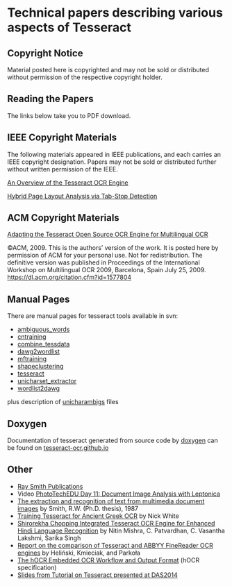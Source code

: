 # Technical papers describing various aspects of Tesseract

## Copyright Notice

Material posted here is copyrighted and may not be sold or distributed without permission of the respective copyright holder.

## Reading the Papers

The links below take you to PDF download.

## IEEE Copyright Materials

The following materials appeared in IEEE publications, and each carries an IEEE copyright designation. Papers may not be sold or distributed further without written permission of the IEEE.

[An Overview of the Tesseract OCR Engine](https://github.com/tesseract-ocr/docs/blob/master/tesseracticdar2007.pdf)

[Hybrid Page Layout Analysis via Tab-Stop Detection](https://github.com/tesseract-ocr/docs/blob/master/PageLayoutAnalysisICDAR2.pdf)


## ACM Copyright Materials

[Adapting the Tesseract Open Source OCR Engine for Multilingual OCR](https://github.com/tesseract-ocr/docs/blob/master/MOCRadaptingtesseract2.pdf)

©ACM, 2009. This is the authors’ version of the work. It is posted here by permission of ACM for your personal use. Not for redistribution. The definitive version was published in Proceedings of the International Workshop on Multilingual OCR 2009, Barcelona,
Spain July 25, 2009. https://dl.acm.org/citation.cfm?id=1577804

## Manual Pages

There are manual pages for tesseract tools available in svn:
  * [ambiguous\_words](https://github.com/tesseract-ocr/tesseract/blob/master/doc/ambiguous_words.1.asc)
  * [cntraining](https://github.com/tesseract-ocr/tesseract/blob/master/doc/cntraining.1.asc)
  * [combine\_tessdata](https://github.com/tesseract-ocr/tesseract/blob/master/doc/combine_tessdata.1.asc)
  * [dawg2wordlist](https://github.com/tesseract-ocr/tesseract/blob/master/doc/dawg2wordlist.1.asc)
  * [mftraining](https://github.com/tesseract-ocr/tesseract/blob/master/doc/mftraining.1.asc)
  * [shapeclustering](https://github.com/tesseract-ocr/tesseract/blob/master/doc/shapeclustering.1.asc)
  * [tesseract](https://github.com/tesseract-ocr/tesseract/blob/master/doc/tesseract.1.asc)
  * [unicharset\_extractor](https://github.com/tesseract-ocr/tesseract/blob/master/doc/unicharset_extractor.1.asc)
  * [wordlist2dawg](https://github.com/tesseract-ocr/tesseract/blob/master/doc/wordlist2dawg.1.asc)

plus description of [unicharambigs](https://github.com/tesseract-ocr/tesseract/blob/master/doc/unicharset.5.asc) files

## Doxygen

Documentation of tesseract generated from source code by [doxygen](http://www.doxygen.org) can be found on [tesseract-ocr.github.io](https://tesseract-ocr.github.io/index.html)

## Other

  * [Ray Smith Publications](http://research.google.com/pubs/author4479.html)
  * Video [PhotoTechEDU Day 11: Document Image Analysis with Leptonica](https://www.youtube.com/watch?v=pCZtGRUa_7s) 
  * [The extraction and recognition of text from multimedia document images](http://ethos.bl.uk/OrderDetails.do?uin=uk.bl.ethos.380162) by Smith, R.W. (Ph.D. thesis), 1987
  * [Training Tesseract for Ancient Greek OCR](http://eutypon.gr/eutypon/pdf/e2012-29/e29-a01.pdf) by Nick White
  * [Shirorekha Chopping Integrated Tesseract OCR Engine for Enhanced Hindi Language Recognition](http://research.ijcaonline.org/volume39/number6/pxc3877076.pdf) by Nitin Mishra, C. Patvardhan, C. Vasantha Lakshmi, Sarika Singh
  * [Report on the comparison of Tesseract and ABBYY FineReader OCR engines](http://lib.psnc.pl/dlibra/docmetadata?id=358&from=publication&showContent=true) by Heliński, Kmieciak, and Parkoła
  * [The hOCR Embedded OCR Workflow and Output Format](https://docs.google.com/document/d/1QQnIQtvdAC_8n92-LhwPcjtAUFwBlzE8EWnKAxlgVf0/edit) (hOCR specification)
  * [Slides from Tutorial on Tesseract presented at DAS2014](https://drive.google.com/file/d/0B7l10Bj_LprhbUlIUFlCdGtDYkE/edit?usp=sharing)
